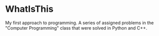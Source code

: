 # WhatIsThis

My first approach to programming. A series of assigned problems in the "Computer Programming" class that were solved in Python and C++.
